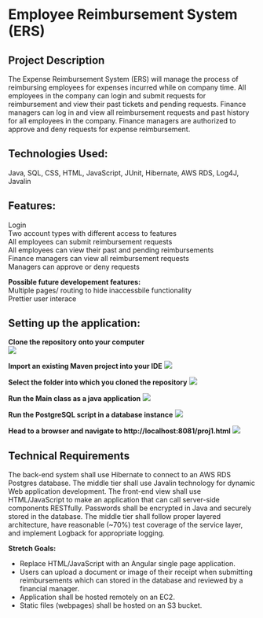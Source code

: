 # Employee Reimbursement System (ERS)

## Project Description
The Expense Reimbursement System (ERS) will manage the process of reimbursing employees for expenses incurred while on company time. All employees in the company can login and submit requests for reimbursement and view their past tickets and pending requests. Finance managers can log in and view all reimbursement requests and past history for all employees in the company. Finance managers are authorized to approve and deny requests for expense reimbursement.

## Technologies Used:  
  Java, 
  SQL, 
  CSS, 
  HTML, 
  JavaScript, 
  JUnit, 
  Hibernate, 
  AWS RDS, 
  Log4J, 
  Javalin

## Features:  
  Login  
  Two account types with different access to features  
  All employees can submit reimbursement requests  
  All employees can view their past and pending reimbursements  
  Finance managers can view all reimbursement requests  
  Managers can approve or deny requests  

**Possible future developement features:**  
Multiple pages/ routing to hide inaccessbile functionality  
Prettier user interace

## Setting up the application:

**Clone the repository onto your computer**  
![](./imgs/cloning.jpg)

**Import an existing Maven project into your IDE**
![](./imgs/importing.jpg)

**Select the folder into which you cloned the repository**
![](./imgs/selecting.jpg)

**Run the Main class as a java application**
![](./imgs/running.png)

**Run the PostgreSQL script in a database instance**
![](./imgs/database.png)

**Head to a browser and navigate to http://localhost:8081/proj1.html**
![](./imgs/navigating.png)

## Technical Requirements

The back-end system shall use Hibernate to connect to an AWS RDS Postgres database. The middle tier shall use Javalin technology for dynamic Web application development. The front-end view shall use HTML/JavaScript to make an application that can call server-side components RESTfully. Passwords shall be encrypted in Java and securely stored in the database. The middle tier shall follow proper layered architecture, have reasonable (~70%) test coverage of the service layer, and implement Logback for appropriate logging. 

**Stretch Goals:**
* Replace HTML/JavaScript with an Angular single page application.
* Users can upload a document or image of their receipt when submitting reimbursements which can stored in the database and reviewed by a financial manager.
* Application shall be hosted remotely on an EC2.
* Static files (webpages) shall be hosted on an S3 bucket. 
